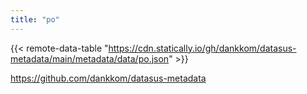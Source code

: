 ```yaml
---
title: "po"
---
```


{{< remote-data-table "https://cdn.statically.io/gh/dankkom/datasus-metadata/main/metadata/data/po.json" >}}

https://github.com/dankkom/datasus-metadata
